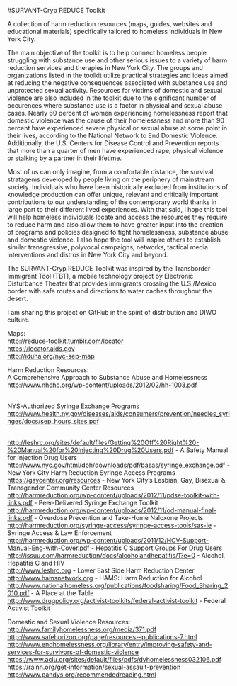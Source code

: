#SURVANT-Cryp REDUCE Toolkit

A collection of harm reduction resources (maps, guides, websites and educational materials) specifically tailored to homeless individuals in New York City.<br>

The main objective of the toolkit is to help connect homeless people struggling with substance use and other serious issues to a variety of harm reduction services and therapies in New York City. The groups and organizations listed in the toolkit utilize practical strategies and ideas aimed at reducing the negative consequences associated with substance use and unprotected sexual activity. Resources for victims of domestic and sexual violence are also included in the toolkit due to the significant number of occurences where substance use is a factor in physical and sexual abuse cases. Nearly 60 percent of women experiencing homelessness report that domestic violence was the cause of their homelessness and more than 90 percent have experienced severe physical or sexual abuse at some point in their lives, according to the National Network to End Domestic Violence. Additionally, the U.S. Centers for Disease Control and Prevention reports that more than a quarter of men have experienced rape, physical violence or stalking by a partner in their lifetime.<br>

Most of us can only imagine, from a comfortable distance, the survival stratagems developed by people living on the periphery of mainstream society. Individuals who have been historically excluded from institutions of knowledge production can offer unique, relevant and critically important contributions to our understanding of the contemporary world thanks in large part to their different lived experiences. With that said, I hope this tool will help homeless individuals locate and access the resources they require to reduce harm and also allow them to have greater input into the creation of programs and policies designed to fight homelessness, substance abuse and domestic violence. I also hope the tool will inspire others to establish similar transgressive, polyvocal campaigns, networks, tactical media interventions and distros in New York City and beyond.<br>

The SURVANT-Cryp REDUCE Toolkit was inspired by the Transborder Immigrant Tool (TBT), a mobile technology project by Electronic Disturbance Theater that provides immigrants crossing the U.S./Mexico border with safe routes and directions to water caches throughout the desert.<br>

I am sharing this project on GitHub in the spirit of distribution and DIWO culture.<br>

Maps:<br>
http://reduce-toolkit.tumblr.com/locator<br>
https://locator.aids.gov<br>
http://iduha.org/nyc-sep-map<br>

Harm Reduction Resources:<br>
A Comprehensive Approach to Substance Abuse and Homelessness<br>
http://www.nhchc.org/wp-content/uploads/2012/02/hh-1003.pdf<br><br>

NYS-Authorized Syringe Exchange Programs<br>
http://www.health.ny.gov/diseases/aids/consumers/prevention/needles_syringes/docs/sep_hours_sites.pdf<br><br>

http://leshrc.org/sites/default/files/Getting%20Off%20Right%20-%20Manual%20for%20Injecting%20Drug%20Users.pdf - A Safety Manual for Injection Drug Users<br>
http://www.nyc.gov/html/doh/downloads/pdf/basas/syringe_exchange.pdf - New York City Harm Reduction Syringe Access Programs<br>
https://gaycenter.org/resources - New York City’s Lesbian, Gay, Bisexual & Transgender Community Center Resources<br>
http://harmreduction.org/wp-content/uploads/2012/11/pdse-toolkit-with-links.pdf - Peer-Delivered Syringe Exchange Toolkit<br>
http://harmreduction.org/wp-content/uploads/2012/11/od-manual-final-links.pdf - Overdose Prevention and Take-Home Naloxone Projects<br>
http://harmreduction.org/syringe-access/syringe-access-tools/sas-le - Syringe Access & Law Enforcement<br>
http://harmreduction.org/wp-content/uploads/2011/12/HCV-Support-Manual-Eng-with-Cover.pdf - Hepatitis C Support Groups For Drug Users<br>
http://issuu.com/harmreduction/docs/alcoholandhepatitis/1?e=0 - Alcohol, Hepatitis C and HIV<br>
http://www.leshrc.org - Lower East Side Harm Reduction Center<br>
http://www.hamsnetwork.org - HAMS: Harm Reduction for Alcohol<br>
http://www.nationalhomeless.org/publications/foodsharing/Food_Sharing_2010.pdf - A Place at the Table<br>
http://www.drugpolicy.org/activist-toolkits/federal-activist-toolkit - Federal Activist Toolkit<br>

Domestic and Sexual Violence Resources:<br>
http://www.familyhomelessness.org/media/371.pdf<br>
http://www.safehorizon.org/page/resources--publications-7.html<br>
http://www.endhomelessness.org/library/entry/improving-safety-and-services-for-survivors-of-domestic-violence<br>
https://www.aclu.org/sites/default/files/pdfs/dvhomelessness032106.pdf<br>
https://rainn.org/get-information/sexual-assault-prevention<br>
http://www.pandys.org/recommendedreading.html<br>
















